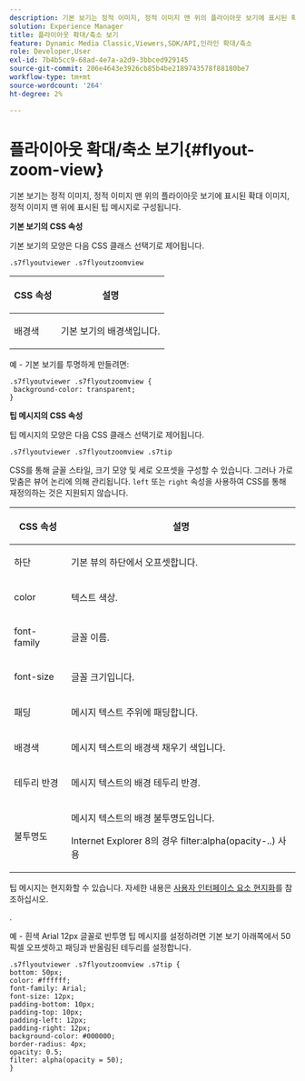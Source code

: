 ```yaml
---
description: 기본 보기는 정적 이미지, 정적 이미지 맨 위의 플라이아웃 보기에 표시된 확대 이미지, 정적 이미지 맨 위에 표시된 팁 메시지로 구성됩니다.
solution: Experience Manager
title: 플라이아웃 확대/축소 보기
feature: Dynamic Media Classic,Viewers,SDK/API,인라인 확대/축소
role: Developer,User
exl-id: 7b4b5cc9-68ad-4e7a-a2d9-3bbced929145
source-git-commit: 206e4643e3926cb85b4be2189743578f88180be7
workflow-type: tm+mt
source-wordcount: '264'
ht-degree: 2%

---
```


# 플라이아웃 확대/축소 보기{#flyout-zoom-view}

기본 보기는 정적 이미지, 정적 이미지 맨 위의 플라이아웃 보기에 표시된 확대 이미지, 정적 이미지 맨 위에 표시된 팁 메시지로 구성됩니다.

<!--<a id="section_061E550C1C1D4DB2BD663A898895B38C"></a>-->

**기본 보기의 CSS 속성**

기본 보기의 모양은 다음 CSS 클래스 선택기로 제어됩니다.

```
.s7flyoutviewer .s7flyoutzoomview
```

<table id="table_94EE3F5BBE4547C0B4943471CEE7EDE4"> 
 <thead> 
  <tr> 
   <th colname="col1" class="entry"> <p> CSS 속성 </p> </th> 
   <th colname="col2" class="entry"> <p>설명 </p> </th> 
  </tr> 
 </thead>
 <tbody> 
  <tr> 
   <td colname="col1"> <p> <span class="codeph"> 배경색  </span> </p> </td> 
   <td colname="col2"> <p> 기본 보기의 배경색입니다. </p> </td> 
  </tr> 
 </tbody> 
</table>

예 - 기본 보기를 투명하게 만들려면:

```
.s7flyoutviewer .s7flyoutzoomview { 
 background-color: transparent; 
}
```

**팁 메시지의 CSS 속성**

팁 메시지의 모양은 다음 CSS 클래스 선택기로 제어됩니다.

```
.s7flyoutviewer .s7flyoutzoomview .s7tip
```

CSS를 통해 글꼴 스타일, 크기 모양 및 세로 오프셋을 구성할 수 있습니다. 그러나 가로 맞춤은 뷰어 논리에 의해 관리됩니다. `left` 또는 `right` 속성을 사용하여 CSS를 통해 재정의하는 것은 지원되지 않습니다.

<table id="table_DCF6B69A9D8C4DB7A10C4572F7484799"> 
 <thead> 
  <tr> 
   <th colname="col1" class="entry"> <p> CSS 속성 </p> </th> 
   <th colname="col2" class="entry"> <p>설명 </p> </th> 
  </tr> 
 </thead>
 <tbody> 
  <tr> 
   <td colname="col1"> <p> <span class="codeph"> 하단 </span> </p> </td> 
   <td colname="col2"> <p>기본 뷰의 하단에서 오프셋합니다. </p> </td> 
  </tr> 
  <tr> 
   <td colname="col1"> <p> <span class="codeph"> color </span> </p> </td> 
   <td colname="col2"> <p>텍스트 색상. </p> </td> 
  </tr> 
  <tr> 
   <td colname="col1"> <p> <span class="codeph"> font-family  </span> </p> </td> 
   <td colname="col2"> <p>글꼴 이름. </p> </td> 
  </tr> 
  <tr> 
   <td colname="col1"> <p> <span class="codeph"> font-size  </span> </p> </td> 
   <td colname="col2"> <p>글꼴 크기입니다. </p> </td> 
  </tr> 
  <tr> 
   <td colname="col1"> <p> <span class="codeph"> 패딩 </span> </p> </td> 
   <td colname="col2"> <p>메시지 텍스트 주위에 패딩합니다. </p> </td> 
  </tr> 
  <tr> 
   <td colname="col1"> <p> <span class="codeph"> 배경색  </span> </p> </td> 
   <td colname="col2"> <p>메시지 텍스트의 배경색 채우기 색입니다. </p> </td> 
  </tr> 
  <tr> 
   <td colname="col1"> <p> <span class="codeph"> 테두리 반경  </span> </p> </td> 
   <td colname="col2"> <p>메시지 텍스트의 배경 테두리 반경. </p> </td> 
  </tr> 
  <tr> 
   <td colname="col1"> <p> <span class="codeph"> 불투명도  </span> </p> </td> 
   <td colname="col2"> <p>메시지 텍스트의 배경 불투명도입니다. </p> <p>Internet Explorer 8의 경우 <span class="codeph"> filter:alpha(opacity-..) </span> 사용 </p> </td> 
  </tr> 
 </tbody> 
</table>

팁 메시지는 현지화할 수 있습니다. 자세한 내용은 [사용자 인터페이스 요소 현지화](../../../c-html5-s7-aem-asset-viewers/c-html5-inlinezoom-viewer-about/c-html5-inlinezoom-viewer-localization.md#concept-6c8e58c611934e93ae3f211f46e15c27)를 참조하십시오.

.

예 - 흰색 Arial 12px 글꼴로 반투명 팁 메시지를 설정하려면 기본 보기 아래쪽에서 50픽셀 오프셋하고 패딩과 반올림된 테두리를 설정합니다.

```
.s7flyoutviewer .s7flyoutzoomview .s7tip { 
bottom: 50px; 
color: #ffffff; 
font-family: Arial; 
font-size: 12px; 
padding-bottom: 10px; 
padding-top: 10px; 
padding-left: 12px; 
padding-right: 12px; 
background-color: #000000; 
border-radius: 4px; 
opacity: 0.5; 
filter: alpha(opacity = 50); 
}
```
